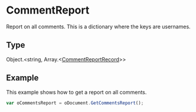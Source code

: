 # CommentReport

Report on all comments.This is a dictionary where the keys are usernames.

## Type

Object.<string, Array.<[CommentReportRecord](../../Enumeration/CommentReportRecord.md)>>



## Example

This example shows how to get a report on all comments.

```javascript
var oCommentsReport = oDocument.GetCommentsReport();
```
